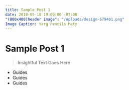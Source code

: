 ```yaml
---
title: Sample Post 1
date: 2018-05-18 19:09:00 -07:00
"(800x400)header image": "/uploads/design-679401.png"
Image Caption: Yarg Pencils Maty
---
```


# Sample Post 1

> Insightful Text Goes Here

* Guides
* Guides
* Guides
